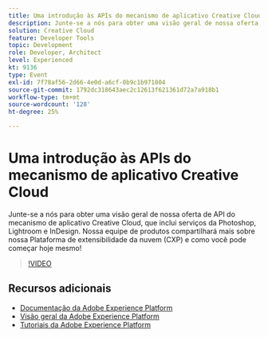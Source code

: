 ```yaml
---
title: Uma introdução às APIs do mecanismo de aplicativo Creative Cloud
description: Junte-se a nós para obter uma visão geral de nossa oferta de API do mecanismo de aplicativo Creative Cloud, que inclui serviços da Photoshop, Lightroom e InDesign. Nossa equipe de produtos compartilhará mais sobre nossa Plataforma de extensibilidade da nuvem (CXP) e como você pode começar hoje mesmo!
solution: Creative Cloud
feature: Developer Tools
topic: Development
role: Developer, Architect
level: Experienced
kt: 9136
type: Event
exl-id: 7f78af56-2d66-4e0d-a6cf-0b9c1b971804
source-git-commit: 1792dc318643aec2c12613f621361d72a7a918b1
workflow-type: tm+mt
source-wordcount: '128'
ht-degree: 25%

---
```


# Uma introdução às APIs do mecanismo de aplicativo Creative Cloud

Junte-se a nós para obter uma visão geral de nossa oferta de API do mecanismo de aplicativo Creative Cloud, que inclui serviços da Photoshop, Lightroom e InDesign. Nossa equipe de produtos compartilhará mais sobre nossa Plataforma de extensibilidade da nuvem (CXP) e como você pode começar hoje mesmo!

>[!VIDEO](https://video.tv.adobe.com/v/337594/?quality=12&learn=on&hidetitle=true)

## Recursos adicionais

- [Documentação da Adobe Experience Platform](https://experienceleague.adobe.com/docs/experience-platform.html?lang=pt-BR)
- [Visão geral da Adobe Experience Platform](https://experienceleague.adobe.com/docs/experience-platform/landing/home.html?lang=pt-BR)
- [Tutoriais da Adobe Experience Platform](https://experienceleague.adobe.com/docs/platform-learn/tutorials/overview.html?lang=pt-BR)
